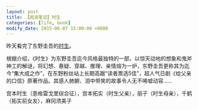 ```yaml
---
layout: post
title: 【阅读笔记】时生
categories: [life, book]
modify_date: 2015-06-07 15:00:00 +0800
---
```


昨天看完了东野圭吾的[时生](http://book.douban.com/subject/4152754/)。

根据介绍，《时生》为东野圭吾迄今风格最独特的一部，以惊天动地的想象和鬼斧神工的解谜，将幻想、悬疑、穿越、推理、亲情熔为一炉，东野圭吾更称其为迄今“集大成之作”，在东野粉丝站上长期高踞“读者票选5佳”，超人气日剧《给父亲的口信》原著作品。其感人肺腑、泪中带笑的故事令人无不唏嘘动容……

宫本时生（患格雷戈里综合征），宫本拓实（时生父亲），丽子（时生母亲），千鹤（拓实前女友），麻冈须美子